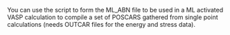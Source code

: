 You can use the script to form the ML_ABN file to be used in a ML activated VASP calculation to compile a set of POSCARS gathered from single point calculations (needs OUTCAR files for the energy and stress data). 
